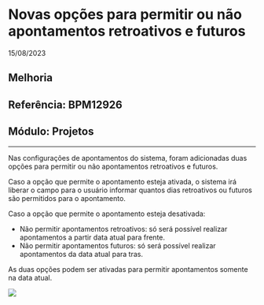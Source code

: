 # Novas opções para permitir ou não apontamentos retroativos e futuros
15/08/2023
## Melhoria
## Referência: BPM12926
## Módulo: Projetos
***

Nas configurações de apontamentos do sistema, foram adicionadas duas opções para permitir ou não apontamentos retroativos e futuros.

Caso a opção que permite o apontamento esteja ativada, o sistema irá liberar o campo para o usuário informar quantos dias retroativos ou futuros são permitidos para o apontamento.

Caso a opção que permite o apontamento esteja desativada:

* Não permitir apontamentos retroativos: só será possível realizar apontamentos a partir data atual para frente.
* Não permitir apontamentos futuros: só será possível realizar apontamentos da data atual para tras.

As duas opções podem ser ativadas para permitir apontamentos somente na data atual.

![]([PATH_IMG]/BPM12926_configuracoes_apontamento.png)
